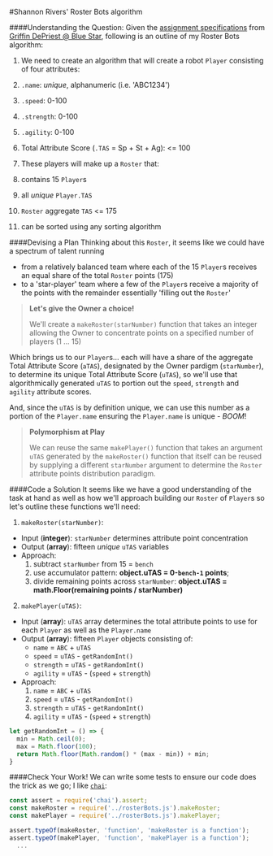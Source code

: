 #Shannon Rivers' Roster Bots algorithm

####Understanding the Question:
Given the [assignment specifications](./README.md) from [Griffin DePriest @ Blue Star](mailto:griffin.depriest@bluestarsports.com), following is an outline of my Roster Bots algorithm:

1. We need to create an algorithm that will create a robot `Player` consisting of four attributes:
  1. `.name`: _unique_, alphanumeric (i.e. 'ABC1234')
  2. `.speed`: 0-100
  3. `.strength`: 0-100
  4. `.agility`: 0-100
  5. Total Attribute Score (`.TAS` = Sp + St + Ag): <= 100

2. These players will make up a `Roster` that:
  1. contains 15 `Player`s
  2. all _unique_ `Player.TAS`
  3. `Roster` aggregate `TAS` <= 175
  4. can be sorted using any sorting algorithm

####Devising a Plan
Thinking about this `Roster`, it seems like we could have a spectrum of talent running
  - from a relatively balanced team where each of the 15 `Player`s receives an equal share of the total `Roster` points (175)
  - to a 'star-player' team where a few of the `Player`s receive a majority of the points with the remainder essentially 'filling out the `Roster`'

>**Let's give the Owner a choice!**
>
>We'll create a `makeRoster(starNumber)` function that takes an integer allowing the Owner to concentrate points on a specified number of players (1 ... 15)

Which brings us to our `Player`s... each will have a share of the aggregate Total Attribute Score (`aTAS`), designated by the Owner pardigm (`starNumber`), to determine its unique Total Attribute Score (`uTAS`), so we'll use that algorithmically generated `uTAS` to portion out the `speed`, `strength` and `agility` attribute scores.

And, since the `uTAS` is by definition unique, we can use this number as a portion of the `Player.name` ensuring the `Player.name` is unique - _BOOM_!

>**Polymorphism at Play**
>
>We can reuse the same `makePlayer()` function that takes an argument `uTAS` generated by the `makeRoster()` function that itself can be reused by supplying a different `starNumber` argument to determine the `Roster` attribute points distribution paradigm.

####Code a Solution
It seems like we have a good understanding of the task at hand as well as how we'll approach building our `Roster` of `Player`s so let's outline these functions we'll need:
1. `makeRoster(starNumber)`:
  + Input (**integer**): `starNumber` determines attribute point concentration
  + Output (**array**): fifteen _unique_ `uTAS` variables
  + Approach:
    1. subtract `starNumber` from 15 = `bench`
    2. use accumulator pattern: **object.uTAS = 0-`bench-1` points**;
    3. divide remaining points across `starNumber`:  **object.uTAS = math.Floor(remaining points / starNumber)**
2. `makePlayer(uTAS)`:
  + Input (**array**): `uTAS` array determines the total attribute points to use for each `Player` as well as the `Player.name`
  + Output (**array**): fifteen `Player` objects consisting of:
    + `name` = `ABC` + `uTAS`
    + `speed` = `uTAS` - `getRandomInt()`
    + `strength` = `uTAS` - `getRandomInt()`
    + `agility` = `uTAS` - (`speed` + `strength`)
  + Approach:
    1. `name` = `ABC` + `uTAS`
    2. `speed` = `uTAS` - `getRandomInt()`
    3. `strength` = `uTAS` - `getRandomInt()`
    4. `agility` = `uTAS` - (`speed` + `strength`)
```javascript
let getRandomInt = () => {
  min = Math.ceil(0);
  max = Math.floor(100);
  return Math.floor(Math.random() * (max - min)) + min;
}
```

####Check Your Work!
We can write some tests to ensure our code does the trick as we go; I like [`chai`](http://chaijs.com/):
```javascript
const assert = require('chai').assert;
const makeRoster = require('../rosterBots.js').makeRoster;
const makePlayer = require('../rosterBots.js').makePlayer;

assert.typeOf(makeRoster, 'function', 'makeRoster is a function');
assert.typeOf(makePlayer, 'function', 'makePlayer is a function');
  ...
```
